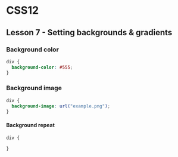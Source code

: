 # CSS12

## Lesson 7 - Setting backgrounds & gradients

### Background color

```css
div {
  background-color: #555;
}
```

### Background image
```css
div {
  background-image: url("example.png");
}
```

#### Background repeat

```css
div {
  
}
```